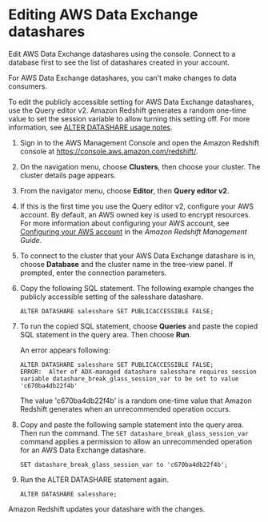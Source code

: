 # Editing AWS Data Exchange datashares<a name="edit-adx-datashare-console"></a>

Edit AWS Data Exchange datashares using the console\. Connect to a database first to see the list of datashares created in your account\.

For AWS Data Exchange datashares, you can't make changes to data consumers\.

To edit the publicly accessible setting for AWS Data Exchange datashares, use the Query editor v2\. Amazon Redshift generates a random one\-time value to set the session variable to allow turning this setting off\. For more information, see [ALTER DATASHARE usage notes](r_ALTER_DATASHARE.md#r_ALTER_DATASHARE_usage)\.

1. Sign in to the AWS Management Console and open the Amazon Redshift console at [https://console\.aws\.amazon\.com/redshift/](https://console.aws.amazon.com/redshift/)\.

1. On the navigation menu, choose **Clusters**, then choose your cluster\. The cluster details page appears\.

1. From the navigator menu, choose **Editor**, then **Query editor v2**\.

1. If this is the first time you use the Query editor v2, configure your AWS account\. By default, an AWS owned key is used to encrypt resources\. For more information about configuring your AWS account, see [Configuring your AWS account](https://docs.aws.amazon.com/redshift/latest/mgmt/query-editor-v2-getting-started.html) in the *Amazon Redshift Management Guide*\.

1. To connect to the cluster that your AWS Data Exchange datashare is in, choose **Database** and the cluster name in the tree\-view panel\. If prompted, enter the connection parameters\.

1. Copy the following SQL statement\. The following example changes the publicly accessible setting of the salesshare datashare\.

   ```
   ALTER DATASHARE salesshare SET PUBLICACCESSIBLE FALSE;
   ```

1. To run the copied SQL statement, choose **Queries** and paste the copied SQL statement in the query area\. Then choose **Run**\.

   An error appears following:

   ```
   ALTER DATASHARE salesshare SET PUBLICACCESSIBLE FALSE;
   ERROR:  Alter of ADX-managed datashare salesshare requires session variable datashare_break_glass_session_var to be set to value 'c670ba4db22f4b'
   ```

   The value 'c670ba4db22f4b' is a random one\-time value that Amazon Redshift generates when an unrecommended operation occurs\.

1. Copy and paste the following sample statement into the query area\. Then run the command\. The `SET datashare_break_glass_session_var` command applies a permission to allow an unrecommended operation for an AWS Data Exchange datashare\.

   ```
   SET datashare_break_glass_session_var to 'c670ba4db22f4b';
   ```

1. Run the ALTER DATASHARE statement again\.

   ```
   ALTER DATASHARE salesshare;
   ```

Amazon Redshift updates your datashare with the changes\.